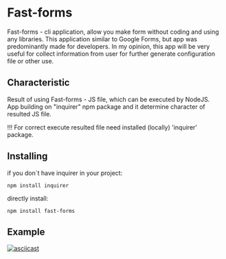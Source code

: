 # Fast-forms

Fast-forms - cli application, allow you make form without coding and using any libraries.
This application similar to Google Forms, but app was predominantly made for developers.
In my opinion, this app will be very useful for collect information from user for further
generate configuration file or other use.

## Сharacteristic

Result of using Fast-forms - JS file, which can be executed by NodeJS.  
App building on "inquirer" npm package and it determine character of resulted JS file.

!!! For correct execute resulted file need installed (locally) 'inquirer' package.


## Installing

if you don`t have inquirer in your project:
```
npm install inquirer
```
directly install:
```
npm install fast-forms
```

## Example
[![asciicast](https://asciinema.org/a/WFclCYloyhpjoEp5hjkMATWDC.svg)](https://asciinema.org/a/WFclCYloyhpjoEp5hjkMATWDC)